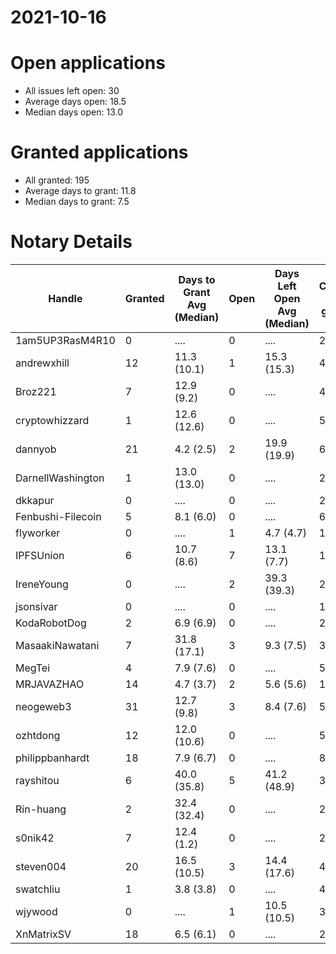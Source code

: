2021-10-16
==========

# Open applications

- All issues left open: 30
- Average days open: 18.5
- Median days open: 13.0

# Granted applications

- All granted: 195
- Average days to grant: 11.8
- Median days to grant: 7.5

# Notary Details

| Handle            |   Granted | Days to Grant Avg (Median)   |   Open | Days Left Open Avg (Median)   |   Closed (no grant) |
|-------------------|-----------|------------------------------|--------|-------------------------------|---------------------|
| 1am5UP3RasM4R10   |         0 | ....                         |      0 | ....                          |                   2 |
| andrewxhill       |        12 | 11.3  (10.1)                 |      1 | 15.3  (15.3)                  |                  44 |
| Broz221           |         7 | 12.9  (9.2)                  |      0 | ....                          |                  48 |
| cryptowhizzard    |         1 | 12.6  (12.6)                 |      0 | ....                          |                   5 |
| dannyob           |        21 | 4.2  (2.5)                   |      2 | 19.9  (19.9)                  |                  69 |
| DarnellWashington |         1 | 13.0  (13.0)                 |      0 | ....                          |                   2 |
| dkkapur           |         0 | ....                         |      0 | ....                          |                   2 |
| Fenbushi-Filecoin |         5 | 8.1  (6.0)                   |      0 | ....                          |                  67 |
| flyworker         |         0 | ....                         |      1 | 4.7  (4.7)                    |                   1 |
| IPFSUnion         |         6 | 10.7  (8.6)                  |      7 | 13.1  (7.7)                   |                  11 |
| IreneYoung        |         0 | ....                         |      2 | 39.3  (39.3)                  |                   2 |
| jsonsivar         |         0 | ....                         |      0 | ....                          |                  13 |
| KodaRobotDog      |         2 | 6.9  (6.9)                   |      0 | ....                          |                   2 |
| MasaakiNawatani   |         7 | 31.8  (17.1)                 |      3 | 9.3  (7.5)                    |                  36 |
| MegTei            |         4 | 7.9  (7.6)                   |      0 | ....                          |                   5 |
| MRJAVAZHAO        |        14 | 4.7  (3.7)                   |      2 | 5.6  (5.6)                    |                  17 |
| neogeweb3         |        31 | 12.7  (9.8)                  |      3 | 8.4  (7.6)                    |                  55 |
| ozhtdong          |        12 | 12.0  (10.6)                 |      0 | ....                          |                  55 |
| philippbanhardt   |        18 | 7.9  (6.7)                   |      0 | ....                          |                  82 |
| rayshitou         |         6 | 40.0  (35.8)                 |      5 | 41.2  (48.9)                  |                  31 |
| Rin-huang         |         2 | 32.4  (32.4)                 |      0 | ....                          |                   2 |
| s0nik42           |         7 | 12.4  (1.2)                  |      0 | ....                          |                  24 |
| steven004         |        20 | 16.5  (10.5)                 |      3 | 14.4  (17.6)                  |                  47 |
| swatchliu         |         1 | 3.8  (3.8)                   |      0 | ....                          |                   4 |
| wjywood           |         0 | ....                         |      1 | 10.5  (10.5)                  |                   3 |
| XnMatrixSV        |        18 | 6.5  (6.1)                   |      0 | ....                          |                  28 |